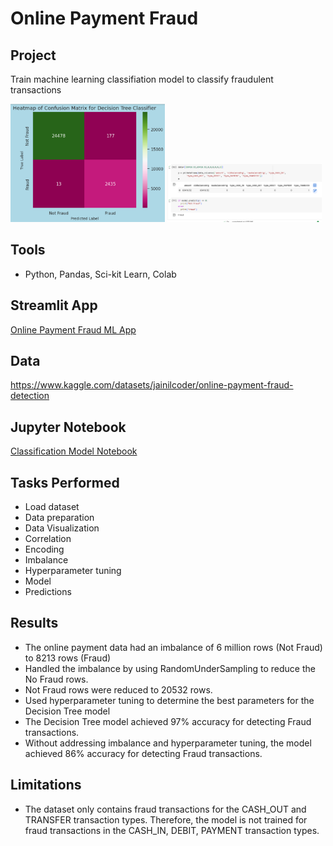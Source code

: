 # Online Payment Fraud

## Project
Train machine learning classifiation model to classify fraudulent transactions

<p float=left>
<img src="https://github.com/Sarah269/glowing-dollop/blob/main/OnlinePaymentFraud/Accuracy.png" width="49%">
<img src="https://github.com/Sarah269/glowing-dollop/blob/main/OnlinePaymentFraud/Predictions.png" width="49%">
</p>

## Tools
- Python, Pandas, Sci-kit Learn, Colab

## Streamlit App
[Online Payment Fraud ML App](https://github.com/Sarah269/urban-broccoli-opf/tree/main)

## Data
https://www.kaggle.com/datasets/jainilcoder/online-payment-fraud-detection

## Jupyter Notebook
[Classification Model Notebook](https://github.com/Sarah269/glowing-dollop/blob/main/OnlinePaymentFraud/OnlinePymtFraud.pdf)


## Tasks Performed
- Load dataset
- Data preparation
- Data Visualization
- Correlation
- Encoding
- Imbalance
- Hyperparameter tuning
- Model
- Predictions

## Results
- The online payment data had an imbalance of 6 million rows (Not Fraud) to 8213 rows (Fraud)
- Handled the imbalance by using RandomUnderSampling to reduce the No Fraud rows.
- Not Fraud rows were reduced to 20532 rows.
- Used hyperparameter tuning to determine the best parameters for the Decision Tree model
- The Decision Tree model achieved 97% accuracy for detecting Fraud transactions.
- Without addressing imbalance and hyperparameter tuning, the model achieved 86% accuracy for detecting Fraud transactions.
  
## Limitations
- The dataset only contains fraud transactions for the CASH_OUT and TRANSFER transaction types. Therefore, the model is not trained for fraud transactions in the CASH_IN, DEBIT, PAYMENT transaction types.

